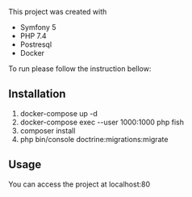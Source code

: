 This project was created with 
- Symfony 5
- PHP 7.4
- Postresql
- Docker

To run please follow the instruction bellow:

## Installation

1. docker-compose up -d
2. docker-compose exec --user 1000:1000 php fish
3. composer install
4. php bin/console doctrine:migrations:migrate 

## Usage

You can access the project at localhost:80
